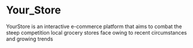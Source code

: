 # Your_Store
YourStore is an interactive e-commerce platform that aims to combat the steep competition local grocery stores face owing to recent circumstances and growing trends
